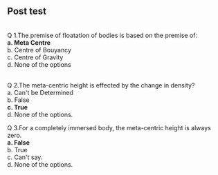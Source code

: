 ## Post test
<br>
Q 1.The premise of floatation of bodies is based on the premise of:<br>
<b>a. Meta Centre<br></b>
b. Centre of Bouyancy<br>
c. Centre of Gravity<br>
d. None of the options<br><br>

Q 2.The meta-centric height is effected by the change in density?<br>
a. Can't be Determined<br>
b. False<br>
<b>c. True<br></b>
d. None of the options.<br>

Q 3.For a completely immersed body, the meta-centric height is always zero.<br>
<b>a. False<br></b>
b. True<br>
c. Can't say.<br>
d. None of the options.<br>
